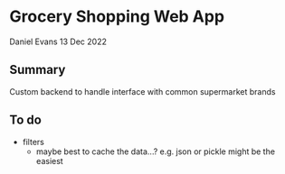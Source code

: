 # Grocery Shopping Web App

Daniel Evans
13 Dec 2022

## Summary

Custom backend to handle interface with common supermarket brands

## To do

- filters
    - maybe best to cache the data...? e.g. json or pickle might be the easiest